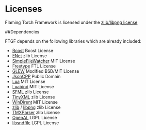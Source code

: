 Licenses
========

Flaming Torch Framework is licensed under the [zlib/libpng license](http://opensource.org/licenses/Zlib)

##Dependencies

FTGF depends on the following libraries which are already included:

 - [Boost](http://www.boost.org/users/license.html) Boost License
 - [ENet](http://enet.bespin.org/License.html) zlib License
 - [SimpleFileWatcher](https://code.google.com/p/simplefilewatcher/) MIT License
 - [Freetype](http://www.freetype.org/license.html) FTL License
 - [GLEW](http://glew.sourceforge.net/credits.html) Modified BSD/MIT License
 - [JsonCPP](https://github.com/open-source-parsers/jsoncpp/blob/master/LICENSE) Public Domain
 - [Lua](http://www.lua.org/license.html) MIT License
 - [Luabind](http://www.rasterbar.com/products/luabind/docs.html) MIT License
 - [SFML](http://sfml-dev.org/license.php) zlib License
 - [TinyXML](http://www.grinninglizard.com/tinyxmldocs/) zlib License
 - [WinDirent](http://softagalleria.net/dirent.php) MIT License
 - [zlib](http://www.zlib.net/zlib_license.html) / [libpng](http://www.libpng.org/pub/png/) zlib License
 - [TMXParser](https://github.com/andrewrk/tmxparser) zlib License
 - [OpenAL](http://en.wikipedia.org/wiki/OpenAL) LGPL License
 - [libsndfile](http://en.wikipedia.org/wiki/Libsndfile) LGPL License
